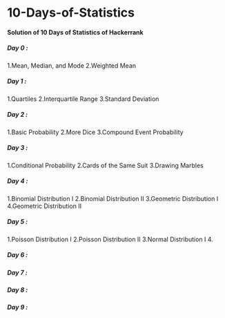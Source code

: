 # 10-Days-of-Statistics

<h4>Solution of 10 Days of Statistics of Hackerrank</h4>

<h5> Day 0 : </h5>
1.Mean, Median, and Mode
2.Weighted Mean

<h5> Day 1 : </h5>
1.Quartiles
2.Interquartile Range
3.Standard Deviation

<h5> Day 2 : </h5>
1.Basic Probability
2.More Dice
3.Compound Event Probability

<h5> Day 3 : </h5>
1.Conditional Probability
2.Cards of the Same Suit
3.Drawing Marbles

<h5> Day 4 : </h5>
1.Binomial Distribution I
2.Binomial Distribution II
3.Geometric Distribution I
4.Geometric Distribution II

<h5> Day 5 : </h5>
1.Poisson Distribution I
2.Poisson Distribution II
3.Normal Distribution I
4.

<h5> Day 6 : </h5>
<h5> Day 7 : </h5>
<h5> Day 8 : </h5>
<h5> Day 9 : </h5>
